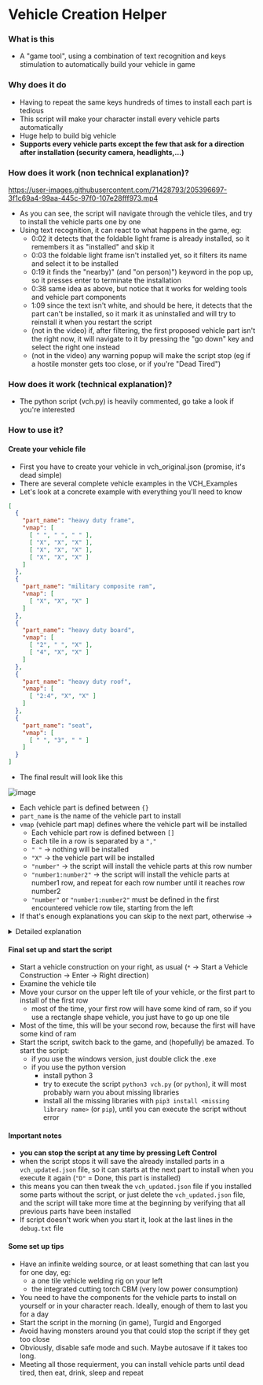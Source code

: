 # Vehicle Creation Helper
### What is this
- A "game tool", using a combination of text recognition and keys stimulation to automatically build your vehicle in game

### Why does it do
- Having to repeat the same keys hundreds of times to install each part is tedious
- This script will make your character install every vehicle parts automatically
- Huge help to build big vehicle
- **Supports every vehicle parts except the few that ask for a direction after installation (security camera, headlights,...)**

### How does it work (non technical explanation)?


https://user-images.githubusercontent.com/71428793/205396697-3f1c69a4-99aa-445c-97f0-107e28fff973.mp4

- As you can see, the script will navigate through the vehicle tiles, and try to install the vehicle parts one by one
- Using text recognition, it can react to what happens in the game, eg:
	- 0:02 it detects that the foldable light frame is already installed, so it remembers it as "installed" and skip it
	- 0:03 the foldable light frame isn't installed yet, so it filters its name and select it to be installed
	- 0:19 it finds the "nearby)" (and "on person)") keyword in the pop up, so it presses enter to terminate the installation
	- 0:38 same idea as above, but notice that it works for welding tools and vehicle part components
	- 1:09 since the text isn't white, and should be here, it detects that the part can't be installed, so it mark it as uninstalled and will try to reinstall it when you restart the script
	- (not in the video) if, after filtering, the first proposed vehicle part isn't the right now, it will navigate to it by pressing the "go down" key and select the right one instead
	- (not in the video) any warning popup will make the script stop (eg if a hostile monster gets too close, or if you're "Dead Tired")

### How does it work (technical explanation)?
- The python script (vch.py) is heavily commented, go take a look if you're interested

### How to use it?
#### Create your vehicle file
- First you have to create your vehicle in vch_original.json (promise, it's dead simple)
- There are several complete vehicle examples in the VCH_Examples
- Let's look at a concrete example with everything you'll need to know
```json
[
  {
    "part_name": "heavy duty frame",
    "vmap": [ 
      [ " ", " ", " " ],
      [ "X", "X", "X" ], 
      [ "X", "X", "X" ],
      [ "X", "X", "X" ]
    ]
  },
  {
    "part_name": "military composite ram",
    "vmap": [ 
      [ "X", "X", "X" ]
    ]
  },
  {
    "part_name": "heavy duty board",
    "vmap": [ 
      [ "2", " ", "X" ], 
      [ "4", "X", "X" ]
    ]
  },
  {
    "part_name": "heavy duty roof",
    "vmap": [
      [ "2:4", "X", "X" ]
    ]
  },
  {
    "part_name": "seat",
    "vmap": [
      [ " ", "3", " " ]
    ]
  }
]
```
- The final result will look like this

![image](https://user-images.githubusercontent.com/71428793/205400378-eba4fa49-a24e-4488-9989-1a2b4087709f.png)
- Each vehicle part is defined between `{}`
- `part_name` is the name of the vehicle part to install
- `vmap` (vehicle part map) defines where the vehicle part will be installed
	- Each vehicle part row is defined between `[]`
	- Each tile in a row is separated by a `","`
	- `" "` -> nothing will be installed
	- `"X"` -> the vehicle part will be installed
	- `"number"` -> the script will install the vehicle parts at this row number
	- `"number1:number2"` -> the script will install the vehicle parts at number1 row, and repeat for each row number until it reaches row number2
	- `"number"` or `"number1:number2"` must be defined in the first encountered vehicle row tile, starting from the left
- If that's enough explanations you can skip to the next part, otherwise ->
<details>

  <summary>Detailed explanation</summary>
	
- heavy duty frame
	- we're building a 3x4 vehicle including the ram, so we skip the first row, and then build a 3x3 square of frames
- military composite ram
	- since it's installed at the first row, we can just add a row of "X"
- heavy duty board
	- row 2 are define like that so we can add a reinforced windshield in the middle
	- row 3 has nothing because we'll add doors on each side, and the middle will be where the player will drive
	- row 4 is the back of the vehicle
- heavy duty roof
	- has the exact same vmap content as heavy duty frame, but in a compressed format. Very handy for big vehicles
- seat
	- we add the driver's seat, in the only "interior" tile of the vehicle
- And for those that never use json, notice that every last vehicle part and vmap row don't have a comma at the end
blablabla

</details>


#### Final set up and start the script
- Start a vehicle construction on your right, as usual (`*` -> Start a Vehicle Construction -> Enter -> Right direction)
- Examine the vehicle tile
- Move your cursor on the upper left tile of your vehicle, or the first part to install of the first row
	- most of the time, your first row will have some kind of ram, so if you use a rectangle shape vehicle, you just have to go up one tile
- Most of the time, this will be your second row, because the first will have some kind of ram
- Start the script, switch back to the game, and (hopefully) be amazed. To start the script:
	- if you use the windows version, just double click the .exe
	- if you use the python version
		- install python 3
		- try to execute the script `python3 vch.py` (or `python`), it will most probably warn you about missing libraries
		- install all the missing libraries with `pip3 install <missing library name>` (or `pip`), until you can execute the script without error

#### Important notes
- **you can stop the script at any time by pressing Left Control**
- when the script stops it will save the already installed parts in a `vch_updated.json` file, so it can starts at the next part to install when you execute it again (`"D"` = Done, this part is installed)
- this means you can then tweak the `vch_updated.json` file if you installed some parts without the script, or just delete the `vch_updated.json` file, and the script will take more time at the beginning by verifying that all previous parts have been installed
- If script doesn't work when you start it, look at the last lines in the `debug.txt` file

#### Some set up tips
- Have an infinite welding source, or at least something that can last you for one day, eg:
	- a one tile vehicle welding rig on your left
	- the integrated cutting torch CBM (very low power consumption)
- You need to have the components for the vehicle parts to install on yourself or in your character reach. Ideally, enough of them to last you for a day
- Start the script in the morning (in game), Turgid and Engorged
- Avoid having monsters around you that could stop the script if they get too close
- Obviously, disable safe mode and such. Maybe autosave if it takes too long.
- Meeting all those requierment, you can install vehicle parts until dead tired, then eat, drink, sleep and repeat
